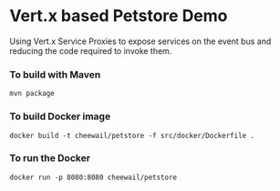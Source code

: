 # Vert.x based Petstore Demo
Using Vert.x Service Proxies to expose services on the event bus and reducing the code required to invoke them.

### To build with Maven
```shell
mvn package
```

### To build Docker image
```shell
docker build -t cheewail/petstore -f src/docker/Dockerfile .
```

### To run the Docker
```shell
docker run -p 8080:8080 cheewail/petstore
```
